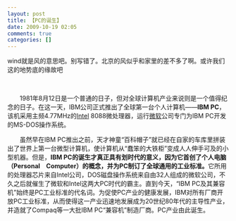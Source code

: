 ```yaml
---
layout: post
title: 【PC的诞生】
date: 2009-10-19 02:05
comments: true
categories: []
---
```

<p>wind就是风的意思吧。别写错了。北京的风似乎和家里的差不多了啊。或许我们这的地势底的缘故吧</p>
<p> </p>
<p>
　　1981年8月12日是一个普通的日子，但对全球计算机产业来说则是一个值得纪念的日子。在这一天，IBM公司正式推出了全球第一台个人计算机——<b>IBM
PC</b>，该机采用主频4.77MHz的<a href="/view/2396.htm" target="_blank">Intel</a> 8088微处理器，运行<a href="/view/2353.htm" target="_blank">微软</a>公司专门为IBM PC开发的MS-DOS操作系统。<br/></p>
<div/>
<p>　　虽然早在IBM
PC推出之前，天才神童“百科帽子”就已经在自家的车库里拼装出了世界上第一台微型计算机，使计算机从“蠢笨的大铁柜”变成人人伸手可及的小型机器。但是，<b>IBM
PC的诞生才真正具有划时代的意义，因为它首创了个人电脑（Personal　Computer）的概念，并为PC制订了全球通用的工业标准。</b>它所用的处理器芯片来自Intel公司，DOS磁盘操作系统来自由32人组成的微软公司，不久之后就催生了微软和Intel这两大PC时代的霸主。直到今天，“IBM
PC及其兼容机”始终是PC工业标准的代名词。为促使PC产业的健康发展，IBM对所有厂商开放PC工业标准，从而使得这一产业迅速地发展成为20世纪80年代的主导性产业，并造就了Compaq等一大批IBM
PC“兼容机”制造厂商。PC产业由此诞生。</p>
